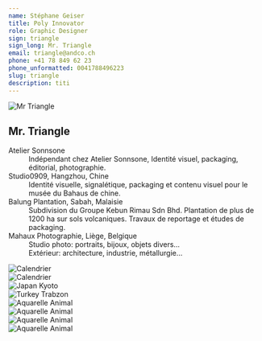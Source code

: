 ```yaml
---
name: Stéphane Geiser
title: Poly Innovator
role: Graphic Designer
sign: triangle
sign_long: Mr. Triangle
email: triangle@andco.ch
phone: +41 78 849 62 23
phone_unformatted: 0041788496223
slug: triangle
description: titi
---
```


<div class="grid__item lg-w-1/4 sm-w-1/2 xs-w-1/1">
</div>

<div class="grid__item lg-w-1/2 sm-w-1/1 xs-w-1/1">
	 <article class="card ">
		<img class="card__media" src="{{ site.url }}/files/cards/triangle/triangle-portrait.jpg" alt="Mr Triangle" title="Mr Triangle">
	</article>
</div>

<div class="grid__item lg-w-1/2 sm-w-1/1 xs-w-1/1">
    <article class="card card--padded">
    	<h2 class="card__title">Mr. Triangle</h2>
        <dl>
        	<dt>Atelier Sonnsone</dt>
        	<dd>Indépendant chez Atelier Sonnsone, Identité visuel, packaging, éditorial, photographie.</dd>
        	<dt>Studio0909, Hangzhou, Chine</dt>
        	<dd>Identité visuelle, signalétique, packaging et contenu visuel pour le musée du Bahaus de chine.</dd>
        	<dt>Balung Plantation, Sabah, Malaisie</dt>
        	<dd>Subdivision du Groupe Kebun Rimau Sdn Bhd. Plantation de plus de 1200 ha sur sols volcaniques. Travaux de reportage et études de packaging.</dd>
        	<dt>Mahaux Photographie, Liège, Belgique</dt>
        	<dd>Studio photo: portraits, bijoux, objets divers…</dd>
			<dd>Extérieur: architecture, industrie, métallurgie… </dd>
        </dl>
	</article>
</div>

<div class="grid__item lg-w-1/2 sm-w-1/1 xs-w-1/1">
</div>

<div class="grid__item lg-w-1/2 sm-w-1/1 xs-w-1/1">
     <article class="card ">
        <img class="card__media" src="{{ site.url }}/files/cards/triangle/01_january.jpg" alt="Calendrier" title="Calendrier">
    </article>
</div>

<div class="grid__item lg-w-1/2 sm-w-1/1 xs-w-1/1">
     <article class="card ">
        <img class="card__media" src="{{ site.url }}/files/cards/triangle/09_septembre.jpg" alt="Calendrier" title="Calendrier">
    </article>
</div>

<div class="grid__item lg-w-3/4 sm-w-1/1 xs-w-1/1">
     <article class="card ">
        <img class="card__media" src="{{ site.url }}/files/cards/triangle/kyoto.jpg" alt="Japan Kyoto" title="Japan Kyoto">
    </article>
</div>

<div class="grid__item lg-w-1/2 sm-w-1/1 xs-w-1/1">
</div>


<div class="grid__item lg-w-3/4 sm-w-1/1 xs-w-1/1">
     <article class="card ">
        <img class="card__media" src="{{ site.url }}/files/cards/triangle/pre_wedding.jpg" alt="Turkey Trabzon" title="Turkey Trabzon">
    </article>
</div>

<div class="grid__item lg-w-1/2 sm-w-1/1 xs-w-1/1">
     <article class="card ">
        <img class="card__media" src="{{ site.url }}/files/cards/triangle/dog.jpg" alt="Aquarelle Animal" title="Aquarelle Animal">
    </article>
</div>

<div class="grid__item lg-w-1/2 sm-w-1/1 xs-w-1/1">
     <article class="card ">
        <img class="card__media" src="{{ site.url }}/files/cards/triangle/gorilla.jpg" alt="Aquarelle Animal" title="Aquarelle Animal">
    </article>
</div>

<div class="grid__item lg-w-1/2 sm-w-1/1 xs-w-1/1">
     <article class="card ">
        <img class="card__media" src="{{ site.url }}/files/cards/triangle/elephant.jpg" alt="Aquarelle Animal" title="Aquarelle Animal">
    </article>
</div>

<div class="grid__item lg-w-1/2 sm-w-1/1 xs-w-1/1">
     <article class="card ">
        <img class="card__media" src="{{ site.url }}/files/cards/triangle/singe.jpg" alt="Aquarelle Animal" title="Aquarelle Animal">
    </article>
</div>

